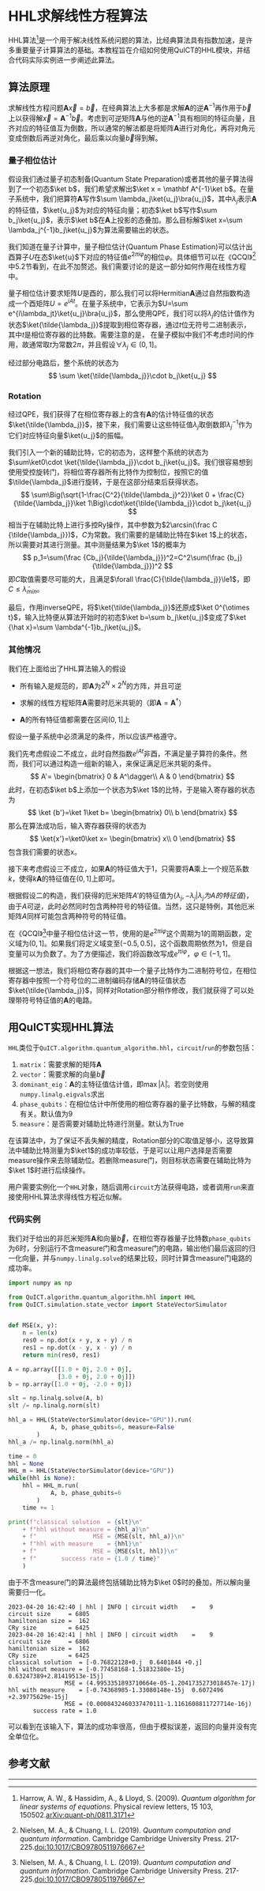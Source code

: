 

# HHL求解线性方程算法 



HHL算法[^1]是一个用于解决线性系统问题的算法，比经典算法具有指数加速，是许多重要量子计算算法的基础。本教程旨在介绍如何使用QuICT的HHL模块，并结合代码实际实例进一步阐述此算法。

## 算法原理

求解线性方程问题$\mathbf{A}\vec{x}=\vec{b}$，在经典算法上大多都是求解$\mathbf{A}$的逆$\mathbf{A}^{-1}$再作用于$\vec{b}$上以获得解$\vec{x}=\mathbf{A}^{-1}\vec{b}$。考虑到可逆矩阵$\mathbf{A}$与他的逆$\mathbf{A}^{-1}$具有相同的特征向量，且齐对应的特征值互为倒数，所以通常的解法都是将矩阵$\mathbf{A}$进行对角化，再将对角元变成倒数后再逆对角化，最后乘以向量$\vec{b}$得到解。

###  量子相位估计

假设我们通过量子初态制备(Quantum State Preparation)或者其他的量子算法得到了一个初态$\ket b$，我们希望求解出$\ket x = \mathbf A^{-1}\ket b$。在量子系统中，我们把算符$\mathbf A$写作$\sum \lambda_j\ket{u_j}\bra{u_j}$，其中$\lambda_j$表示$\mathbf A$的特征值，$\ket{u_j}$为对应的特征向量；初态$\ket b$写作$\sum b_j\ket{u_j}$，表示$\ket b$在$\mathbf A$上投影的态叠加。那么目标解$\ket x=\sum \lambda_j^{-1}b_j\ket{u_j}$为算法需要输出的状态。

我们知道在量子计算中，量子相位估计(Quantum Phase Estimation)可以估计出酉算子$U$在态$\ket{u}$下对应的特征值$e^{2\pi i\varphi}$的相位$\varphi$。具体细节可以在《QCQI》[^2]中5.2节看到，在此不加赘述。我们需要讨论的是这一部分如何作用在线性方程中。

量子相位估计要求矩阵$U$是酉的，那么我们可以将Hermitian$\mathbf A$通过自然指数构造成一个酉矩阵$U=e^{iAt}$。在量子系统中，它表示为$U=\sum e^{i\lambda_jt}\ket{u_j}\bra{u_j}$，那么使用QPE，我们可以将$\lambda_j$的估计值作为状态$\ket{\tilde{\lambda_j}}$提取到相位寄存器，通过$t$位无符号二进制表示，其中$t$是相位寄存器的比特数。需要注意的是， 在量子模拟中我们不考虑时间的作用，故通常取$t$为常数$2\pi$，并且假设$\forall \lambda_j\in(0,1]$。

经过部分电路后，整个系统的状态为
$$
\sum \ket{\tilde{\lambda_j}}\cdot b_j\ket{u_j}
$$

### Rotation

经过QPE，我们获得了在相位寄存器上的含有$\mathbf A$的估计特征值的状态$\ket{\tilde{\lambda_j}}$，接下来，我们需要让这些特征值$\lambda_j$取倒数即$\lambda_j^{-1}$作为它们对应特征向量$\ket{u_j}$的振幅。

我们引入一个新的辅助比特，它的初态为，这样整个系统的状态为$\sum\ket0\cdot \ket{\tilde{\lambda_j}}\cdot b_j\ket{u_j}$。我们很容易想到使用受控旋转门，将相位寄存器所有比特作为控制位，按照它的值$\tilde{\lambda_j}$进行旋转，于是在这部分结束后获得状态。
$$
\sum\Big(\sqrt{1-\frac{C^2}{\tilde{\lambda_j}^2}}\ket 0 + \frac{C}{\tilde{\lambda_j}}\ket 1\Big)\cdot\ket{\tilde{\lambda_j}}\cdot b_j\ket{u_j}
$$
相当于在辅助比特上进行多控Ry操作，其中参数为$2\arcsin(\frac C {\tilde{\lambda_j}})$，$C$为常数。我们需要的是辅助比特在$\ket 1$上的状态，所以需要对其进行测量。其中测量结果为$\ket 1$的概率为
$$
p_1=\sum(\frac {Cb_j}{\tilde{\lambda_j}})^2=C^2\sum(\frac {b_j}{\tilde{\lambda_j}})^2
$$
即$C$取值需要尽可能的大，且满足$\forall \frac{C}{\tilde{\lambda_j}}\le1$，即$C\le \tilde\lambda_{min}$。



最后，作用inverseQPE，将$\ket{\tilde{\lambda_j}}$还原成$\ket 0^{\otimes t}$，输入比特便从算法开始时的初态$\ket b=\sum b_j\ket{u_j}$变成了$\ket {\hat x}=\sum \lambda^{-1}b_j\ket{u_j}$。

### 其他情况

我们在上面给出了HHL算法输入的假设

* 所有输入是规范的，即$\mathbf A$为$2^N\times2^N$的方阵，并且可逆

* 求解的线性方程矩阵$\mathbf A$需要时厄米共轭的（即$\mathbf A = \mathbf A^\dagger$）

* $\mathbf A$的所有特征值都需要在区间$(0,1]$上

假设一量子系统中必须满足的条件，所以应该严格遵守。

我们先考虑假设二不成立，此时自然指数$e^{iAt}$非酉，不满足量子算符的条件。然而，我们可以通过构造一组新的输入，来保证满足厄米共轭的条件。
$$
A'=
\begin{bmatrix}
0 & A^\dagger\\
A & 0
\end{bmatrix}
$$
此时，在初态$\ket b$上添加一个状态为$\ket 1$的比特，于是输入寄存器的状态为
$$
\ket {b'}=\ket 1\ket b=
\begin{bmatrix}
0\\
b
\end{bmatrix}
$$
那么在算法成功后，输入寄存器获得的状态为
$$
\ket{x'}=\ket0\ket x=
\begin{bmatrix}
x\\
0
\end{bmatrix}
$$
包含我们需要的状态x。



接下来考虑假设三不成立，如果$\mathbf A$的特征值大于1，只需要将$\mathbf A$乘上一个规范系数$k$，使得$k\mathbf A$的特征值在$(0,1]$上即可。

根据假设二的构造，我们获得的厄米矩阵$A'$的特征值为$\{\lambda_j,-\lambda_j|\lambda_j为A的特征值\}$，由于$A$可逆，此时必然同时包含两种符号的特征值。当然，这只是特例，其他厄米矩阵$A$同样可能包含两种符号的特征值。

在《QCQI》[^2]中量子相位估计这一节，使用的是$e^{2\pi i\varphi}$这个周期为1的周期函数，定义域为$(0,1]$。如果我们将定义域变至$(-0.5,0.5]$，这个函数周期依然为1，但是自变量可以为负数了。为了方便描述，我们将函数改写成$e^{\pi i\varphi}，\varphi\in(-1,1]$。

根据这一想法，我们将相位寄存器的其中一个量子比特作为二进制符号位，在相位寄存器中按照一个符号位的二进制编码存储$\mathbf A$的特征值状态$\ket{\tilde{\lambda_j}}$，同样对Rotation部分稍作修改，我们就获得了可以处理带符号特征值的$\mathbf A$的电路。

## 用QuICT实现HHL算法

`HHL`类位于`QuICT.algorithm.quantum_algorithm.hhl`，`circuit`/`run`的参数包括：

1. `matrix`：需要求解的矩阵$\mathbf A$
2. `vector`：需要求解的向量$\vec b$
3. `dominant_eig`：$\mathbf A$的主特征值估计值，即$\max|\tilde\lambda|$。若空则使用`numpy.linalg.eigvals`求出
4. `phase_qubits`：在相位估计中所使用的相位寄存器的量子比特数，与解的精度有关。默认值为9
5. `measure`：是否需要对辅助比特进行测量。默认为True

在该算法中，为了保证不丢失解的精度，Rotation部分的C取值足够小，这导致算法中辅助比特测量为$\ket1$的成功率较低，于是可以让用户选择是否需要measure操作来去除辅助位。若删除measure门，则目标状态需要在辅助比特为$\ket 1$时进行后续操作。

用户需要实例化一个`HHL`对象，随后调用`circuit`方法获得电路，或者调用`run`来直接使用HHL算法求得线性方程近似解。

### 代码实例

我们对于给出的非厄米矩阵$\mathbf A$和向量$\vec b$，在相位寄存器量子比特数`phase_qubits`为6时，分别运行不含measure门和含measure门的电路，输出他们最后返回的归一化向量，并与`numpy.linalg.solve`的结果比较，同时计算含measure门电路的成功率。

```python
import numpy as np

from QuICT.algorithm.quantum_algorithm.hhl import HHL
from QuICT.simulation.state_vector import StateVectorSimulator


def MSE(x, y):
    n = len(x)
    res0 = np.dot(x + y, x + y) / n
    res1 = np.dot(x - y, x - y) / n
    return min(res0, res1)

A = np.array([[1.0 + 0j, 2.0 + 0j],
              [3.0 + 0j, 2.0 + 0j]])
b = np.array([1.0 + 0j, -2.0 + 0j])

slt = np.linalg.solve(A, b)
slt /= np.linalg.norm(slt)

hhl_a = HHL(StateVectorSimulator(device="GPU")).run(
            A, b, phase_qubits=6, measure=False
        )
hhl_a /= np.linalg.norm(hhl_a)

time = 0
hhl = None
HHL_m = HHL(StateVectorSimulator(device="GPU"))
while(hhl is None):
    hhl = HHL_m.run(
            A, b, phase_qubits=6
        )
    time += 1

print(f"classical solution  = {slt}\n"
    + f"hhl without measure = {hhl_a}\n"
    + f"                MSE = {MSE(slt, hhl_a)}\n"
    + f"hhl with measure    = {hhl}\n"
    + f"                MSE = {MSE(slt, hhl)}\n"
    + f"       success rate = {1.0 / time}"
    )
```

由于不含measure门的算法最终包括辅助比特为$\ket 0$时的叠加，所以解向量需要归一化。

~~~
2023-04-20 16:42:40 | hhl | INFO | circuit width    =    9
circuit size     = 6805
hamiltonian size =  162
CRy size         = 6425
2023-04-20 16:42:41 | hhl | INFO | circuit width    =    9
circuit size     = 6806
hamiltonian size =  162
CRy size         = 6425
classical solution  = [-0.76822128+0.j  0.6401844 +0.j]
hhl without measure = [-0.77458168-1.51832380e-15j  0.63247389+2.81419513e-15j]
                MSE = (4.9953351893710664e-05-1.2041735273018457e-17j)
hhl with measure    = [-0.74368985-1.33080148e-15j  0.6072496 +2.39775629e-15j]
                MSE = (0.0008432460337470111-1.1161608811727714e-16j)
       success rate = 1.0
~~~

可以看到在该输入下，算法的成功率很高，但由于模拟误差，返回的向量并没有完全单位化。

## 参考文献

[^1]: Harrow, A. W., & Hassidim, A., & Lloyd, S. (2009). *Quantum algorithm for linear systems of equations*. Physical review letters, 15 103, 150502.[arXiv:quant-ph/0811.3171](https://arxiv.org/abs/0811.3171)
[^2]: Nielsen, M. A., & Chuang, I. L. (2019). *Quantum computation and quantum information*. Cambridge Cambridge University Press. 217-225.[doi:10.1017/CBO9780511976667](https://www.cambridge.org/highereducation/books/quantum-computation-and-quantum-information/01E10196D0A682A6AEFFEA52D53BE9AE#overview)

 

---